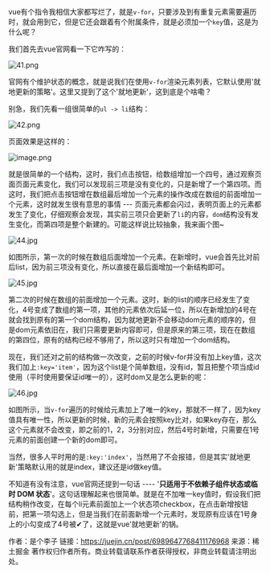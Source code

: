 vue有个指令我相信大家都写烂了，就是`v-for`，只要涉及到有重复元素需要遍历时，就会用到它，但是它还会跟着有个附属条件，就是必须加一个`key`值，这是为什么呢？

我们首先去vue官网看一下它咋写的：

![41.png](https://p3-juejin.byteimg.com/tos-cn-i-k3u1fbpfcp/a675a4ec93fb4c27826c01698e9551c1~tplv-k3u1fbpfcp-zoom-in-crop-mark:4536:0:0:0.awebp)

官网有个维护状态的概念，就是说我们在使用`v-for`渲染元素列表，它默认使用'就地更新的策略'。这里又提到了这个'就地更新'，这到底是个啥嘞？

别急，我们先看一组很简单的`ul -> li`结构：

![42.png](https://p9-juejin.byteimg.com/tos-cn-i-k3u1fbpfcp/389055912605447ba9b6c32383f3ecac~tplv-k3u1fbpfcp-zoom-in-crop-mark:4536:0:0:0.awebp)

页面效果是这样的：

![image.png](https://p1-juejin.byteimg.com/tos-cn-i-k3u1fbpfcp/96768e4b29f54b2da0d313b14819d040~tplv-k3u1fbpfcp-zoom-in-crop-mark:4536:0:0:0.awebp)

就是很简单的一个结构，这时，我们点击按钮，给数组增加一个四号，通过观察页面页面元素变化，我们可以发现前三项是没有变化的，只是新增了一个第四项。而这时，我们把点击按钮增在数组最后增加一个元素的操作改成在数组的前面增加一个元素，这时就发生很有意思的事情 --- 页面元素都会闪过，表明页面上的元素都发生了变化，仔细观察会发现，其实前三项只会更新了`li`的内容，`dom`结构没有发生变化，而第四项是整个新建的。可能这样说比较抽象，我来画个图~

![44.jpg](https://p6-juejin.byteimg.com/tos-cn-i-k3u1fbpfcp/ba2697ebb0e64e98b7840e34575be292~tplv-k3u1fbpfcp-zoom-in-crop-mark:4536:0:0:0.awebp)

如图所示，第一次的时候在数组后面增加一个元素。在新增时，vue会首先比对前后list，因为前三项没有变化，所以直接在最后面增加一个新结构即可。

![45.jpg](https://p3-juejin.byteimg.com/tos-cn-i-k3u1fbpfcp/7c64197d19304003a5837f15a24d18b4~tplv-k3u1fbpfcp-zoom-in-crop-mark:4536:0:0:0.awebp)

第二次的时候在数组的前面增加一个元素。这时，新的list的顺序已经发生了变化，4号变成了数组的第一项，其他的元素依次后延一位，所以在新增加的4号在就会找到原有的第一个dom结构，因为就地更新不会移动dom元素的顺序的，但是dom元素依旧在，我们只需要更新内容即可，但是原来的第三项，现在在数组的第四位，原有的结构已经不够用了，所以这时只有增加一个dom结构。

现在，我们还对之前的结构做一次改变，之前的时候v-for并没有加上key值，这次我们加上`:key='item'`，因为这个list是个简单数组，没有id，暂且把整个项当成id使用（平时使用要保证id唯一的），这时dom又是怎么更新的呢：

![46.jpg](https://p9-juejin.byteimg.com/tos-cn-i-k3u1fbpfcp/ba2feaeac9a448f88b6d9016bf7d9119~tplv-k3u1fbpfcp-zoom-in-crop-mark:4536:0:0:0.awebp)

如图所示，当`v-for`遍历的时候给元素加上了唯一的key，那就不一样了，因为key值具有唯一性，所以更新的时候，新的元素会按照key比对，如果key存在，那么这个元素就不会改变，即之前的1，2，3分别对应，然后4号时新增，只需要在1号元素的前面创建一个新的dom即可。

当然，很多人平时用的是`:key:'index'`，当然用了不会报错，但是其实'就地更新'策略默认用的就是index，建议还是id做key值。

不知道有没有注意，vue官网还提到一句话 ---- '**只适用于不依赖子组件状态或临时 DOM 状态**'。这句话理解起来也很简单。就是在不加唯一key值时，假设我们把结构稍作改变，在每个li元素前面加上一个状态项checkbox，在点击新增按钮前，把第一项勾选上，但是当我们在前面新增一个元素时，发现原有应该在1号身上的小勾变成了4号被✔了，这就是vue'就地更新'的锅。



作者：是个李子
链接：https://juejin.cn/post/6989647768411176968
来源：稀土掘金
著作权归作者所有。商业转载请联系作者获得授权，非商业转载请注明出处。